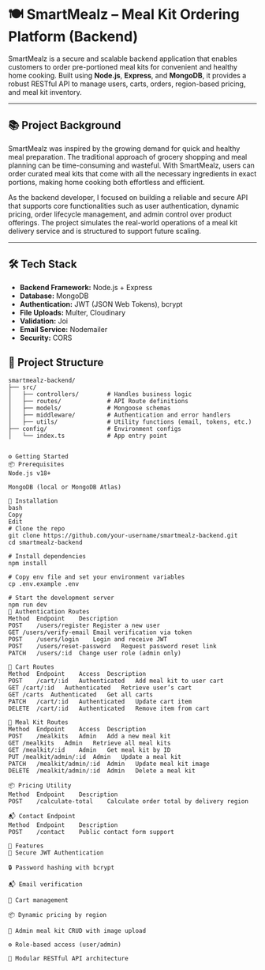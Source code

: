 # 🍽️ SmartMealz – Meal Kit Ordering Platform (Backend)

SmartMealz is a secure and scalable backend application that enables customers to order pre-portioned meal kits for convenient and healthy home cooking. Built using **Node.js**, **Express**, and **MongoDB**, it provides a robust RESTful API to manage users, carts, orders, region-based pricing, and meal kit inventory.

---

## 📚 Project Background

SmartMealz was inspired by the growing demand for quick and healthy meal preparation. The traditional approach of grocery shopping and meal planning can be time-consuming and wasteful. With SmartMealz, users can order curated meal kits that come with all the necessary ingredients in exact portions, making home cooking both effortless and efficient.

As the backend developer, I focused on building a reliable and secure API that supports core functionalities such as user authentication, dynamic pricing, order lifecycle management, and admin control over product offerings. The project simulates the real-world operations of a meal kit delivery service and is structured to support future scaling.

---

## 🛠 Tech Stack

- **Backend Framework:** Node.js + Express  
- **Database:** MongoDB 
- **Authentication:** JWT (JSON Web Tokens), bcrypt  
- **File Uploads:** Multer, Cloudinary  
- **Validation:** Joi
- **Email Service:** Nodemailer
- **Security:** CORS



## 📁 Project Structure

```text
smartmealz-backend/
├── src/
│   ├── controllers/        # Handles business logic
│   ├── routes/             # API Route definitions
│   ├── models/             # Mongoose schemas
│   ├── middleware/         # Authentication and error handlers
│   ├── utils/              # Utility functions (email, tokens, etc.)
├── config/                 # Environment configs
│   └── index.ts            # App entry point


⚙️ Getting Started
📦 Prerequisites
Node.js v18+

MongoDB (local or MongoDB Atlas)

🧪 Installation
bash
Copy
Edit
# Clone the repo
git clone https://github.com/your-username/smartmealz-backend.git
cd smartmealz-backend

# Install dependencies
npm install

# Copy env file and set your environment variables
cp .env.example .env

# Start the development server
npm run dev
🔐 Authentication Routes
Method	Endpoint	Description
POST	/users/register	Register a new user
GET	/users/verify-email	Email verification via token
POST	/users/login	Login and receive JWT
POST	/users/reset-password	Request password reset link
PATCH	/users/:id	Change user role (admin only)

🛒 Cart Routes
Method	Endpoint	Access	Description
POST	/cart/:id	Authenticated	Add meal kit to user cart
GET	/cart/:id	Authenticated	Retrieve user’s cart
GET	/carts	Authenticated	Get all carts
PATCH	/cart/:id	Authenticated	Update cart item
DELETE	/cart/:id	Authenticated	Remove item from cart

🍱 Meal Kit Routes
Method	Endpoint	Access	Description
POST	/mealkits	Admin	Add a new meal kit
GET	/mealkits	Admin	Retrieve all meal kits
GET	/mealkit/:id	Admin	Get meal kit by ID
PUT	/mealkit/admin/:id	Admin	Update a meal kit
PATCH	/mealkit/admin/:id	Admin	Update meal kit image
DELETE	/mealkit/admin/:id	Admin	Delete a meal kit

📦 Pricing Utility
Method	Endpoint	Description
POST	/calculate-total	Calculate order total by delivery region

📬 Contact Endpoint
Method	Endpoint	Description
POST	/contact	Public contact form support

🚀 Features
🔐 Secure JWT Authentication

🔒 Password hashing with bcrypt

📬 Email verification

🛒 Cart management

📦 Dynamic pricing by region

🍱 Admin meal kit CRUD with image upload

⚙️ Role-based access (user/admin)

📂 Modular RESTful API architecture

